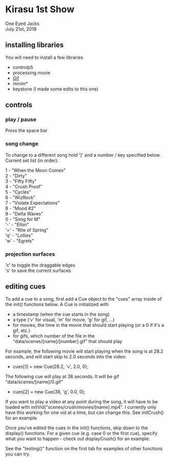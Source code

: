 # Kirasu 1st Show

One Eyed Jacks  
July 21st, 2018

## installing libraries
You will need to install a few libraries

* controlp5
* processing movie
* [Gif](https://github.com/01010101/GifAnimation)
* minim*
* keystone (I made some edits to this one)

## controls

### play / pause

Press the space bar

### song change

To change to a different song hold ']' and a number / key specified below. Current set list (in order):

1 - "When the Moon Comes"  
2 - "Dirty"  
3 - "Fifty Fifty"  
4 - "Crush Proof"  
5 - "Cycles"  
6 - "WizRock"  
7 - "Violate Expectations"  
8 - "Mood \#2"  
9 - "Delta Waves"  
0 - "Song for M"  
'-' - "Ellon"  
'=' - "Rite of Spring"  
'q' - "Lollies"  
'w' - "Egrets"  

### projection surfaces

'c' to toggle the draggable edges  
's' to save the current surfaces

## editing cues

To add a cue to a song, first add a Cue object to the "cues" array inside of the init() functions below. A Cue is initialized with

* a timestamp (when the cue starts in the song)
* a type ('v' for visual, 'm' for movie, 'g' for gif, ...)
* for movies, the time in the movie that should start playing (or a 0 if it's a gif, etc.)
* for gifs, which number of the file in the "data/scenes/[name]/[number].gif" that should play

For example, the following movie will start playing when the song is at 28.2 seconds, and will start skip to 2.0 seconds into the video:

* cues[1] = new Cue(28.2, 'v', 2.0, 0);  

The following cue will play at 38 seconds. It will be gif "data/scenes/[name]/0.gif"

* cues[2] = new Cue(38, 'g', 0.0, 0);

If you want to play a video at any point during the song, it will have to be loaded with initVid("scenes/crush/movies/[name].mp4". I currently only have this working for one vid at a time, but can change this. See initCrush() for an example.

Once you've edited the cues in the init() functions, skip down to the display() functions. For a given cue (e.g. case 0 or the first cue), specify what you want to happen - check out displayCrush() for an example.

See the "testing()" function on the first tab for examples of other functions you can try.
